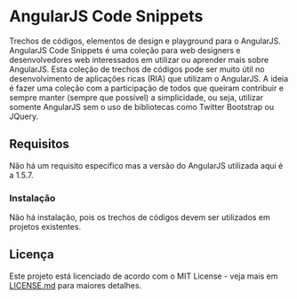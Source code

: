 # AngularJS Code Snippets

Trechos de códigos, elementos de design e playground para o AngularJS. AngularJS Code Snippets é uma coleção para web designers e desenvolvedores web interessados em utilizar ou aprender mais sobre AngularJS. Esta coleção de trechos de códigos pode ser muito útil no desenvolvimento de aplicações ricas (RIA) que utilizam o AngularJS. A ideia é fazer uma coleção com a participação de todos que queiram contribuir e sempre manter (sempre que possível) a simplicidade, ou seja, utilizar somente AngularJS sem o uso de bibliotecas como Twitter Bootstrap ou JQuery.

## Requisitos

Não há um requisito específico mas a versão do AngularJS utilizada aqui é a 1.5.7.

### Instalação

Não há instalação, pois os trechos de códigos devem ser utilizados em projetos existentes.

## Licença

Este projeto está licenciado de acordo com o MIT License - veja mais em [LICENSE.md](LICENSE.md) para maiores detalhes.

